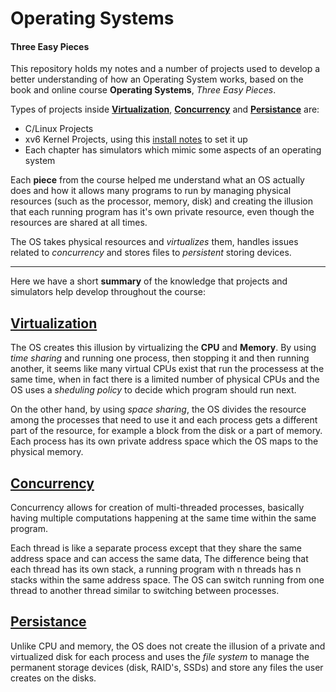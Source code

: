 # Operating Systems
#### Three Easy Pieces 


This repository holds my notes and a number of projects used to develop a better understanding of how an Operating System works,
based on the book and online course **Operating Systems**, *Three Easy Pieces*.

Types of projects inside **[Virtualization](/Virtualization)**, **[Concurrency](/Concurrency)** and **[Persistance](/Persistance)** are: 

 - C/Linux Projects
 - xv6 Kernel Projects, using this [install notes](https://github.com/remzi-arpacidusseau/ostep-projects/blob/master/INSTALL-xv6.md) to set it up
 - Each chapter has simulators which mimic some aspects of an operating system

Each **piece** from the course helped me understand what an OS actually does and how it allows many programs to run by managing physical resources (such as the processor, memory, disk) and creating the illusion that each running program has it's own private resource, even though the resources are shared at all times.

The OS takes physical resources and *virtualizes* them, handles issues related to *concurrency* and stores files to *persistent* storing devices.

---

Here we have a short **summary** of the knowledge that projects and simulators help develop throughout the course:

## **[Virtualization](/Virtualization)**



The OS creates this illusion by virtualizing the **CPU** and **Memory**. 
By using *time sharing* and running one process, then stopping it and then running another, it seems like many virtual CPUs exist that run the processess at the same time, when in fact there is a limited number of physical CPUs and the OS uses a *sheduling policy* to decide which program should run next.

On the other hand, by using *space sharing*, the OS divides the resource among the processes that need to use it and each process gets a different part of the resource, for example a block from the disk or a part of memory.
Each process has its own private address space which the OS maps to the physical memory.



## **[Concurrency](/Concurrency)**




Concurrency allows for creation of multi-threaded processes, basically having multiple computations happening at the same time within the same program.

Each thread is like a separate process except that they share the same address space and can access the same data, 
The difference being that each thread has its own stack, a running program with n threads has n stacks within the same address space. The OS can switch running from one thread to another thread similar to switching between processes.


## **[Persistance](/Persistance)** 



Unlike CPU and memory, the OS does not create the illusion of a private and virtualized disk for each process and uses the *file system* to manage the permanent storage devices (disk, RAID's, SSDs) and store any files the user creates on the disks.
